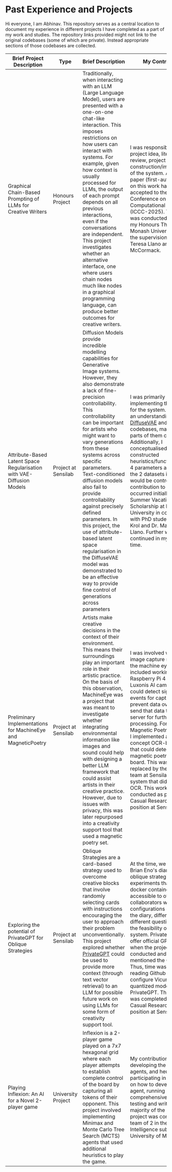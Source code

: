 # Past Experience and Projects
Hi everyone, I am Abhinav. This repository serves as a central location to document my experience in different projects I have completed as a part of my work and studies. The repository links provided might not link to the original codebases (some of which are private). Instead appropriate sections of those codebases are collected. 


| Brief Project Description                                             | Type                | Brief Description                                                                                                                                                                                                                                                                                                                                                                                                                                                                                                                                                                                                   | My Contributions                                                                                                                                                                                                                                                                                                                                                                                                                                                                                                                                                                                                                                                                       | Repository Link                                                                                                |
|-----------------------------------------------------------------------|---------------------|---------------------------------------------------------------------------------------------------------------------------------------------------------------------------------------------------------------------------------------------------------------------------------------------------------------------------------------------------------------------------------------------------------------------------------------------------------------------------------------------------------------------------------------------------------------------------------------------------------------------|----------------------------------------------------------------------------------------------------------------------------------------------------------------------------------------------------------------------------------------------------------------------------------------------------------------------------------------------------------------------------------------------------------------------------------------------------------------------------------------------------------------------------------------------------------------------------------------------------------------------------------------------------------------------------------------|----------------------------|
| Graphical Chain-Based Prompting of LLMs for Creative Writers          | Honours Project     | Traditionally, when interacting with an LLM (Large Language Model), users are presented with a one-on-one chat-like interaction. This imposes restrictions on how users can interact with systems. For example, given how context is usually processed for LLMs, the output of each prompt depends on all previous interactions, even if the conversations are independent. This project investigates whether an alternative interface, one where users chain nodes much like nodes in a graphical programming language, can produce better outcomes for creative writers.                                          | I was responsible for the project idea, literature review, project plan and construction/implementation of the system. A research paper (first-author) based on this work has been accepted to the International Conference on Computational Creativity (ICCC-2025). This project was conducted as part of my Honours Thesis at Monash University under the supervision of Dr. Maria Teresa Llano and Prof. Jon McCormack.                                                                                                                                                                                                                                                            | [Chaining-GenAI-for-Ideation](https://github.com/abhinavsood2002/Chaining-GenAI-for-Ideation)                                |
| Attribute-Based Latent Space Regularisation with VAE-Diffusion Models | Project at Sensilab | Diffusion Models provide incredible modelling capabilities for Generative Image systems. However, they also demonstrate a lack of fine-precision controllability. This controllability can be important for artists who might want to vary generations from these systems across specific parameters. Text-conditioned diffusion models also fail to provide controllability against precisely defined parameters. In this project, the use of attribute-based latent space regularisation in the DiffuseVAE model was demonstrated to be an effective way to provide fine control of generations across parameters | I was primarily involved in implementing the codebase for the system. This required an understanding of the [DiffuseVAE](https://github.com/kpandey008/DiffuseVAE) and [AR-VAE](https://github.com/ashispati/ar-vae) codebases, making key parts of them compatible. Additionally, I conceptualised and constructed heuristics/functions for the 4 parameters across which the 2 datasets involved would be controlled. My contribution to this project occurred initially under a Summer Vacation Research Scholarship at Monash University in collaboration with PhD student Stephen Krol and Dr. Maria Teresa Llano. Further work continued in my personal time. |    [ALSR DiffuseVAE](https://github.com/abhinavsood2002/ALSR-DiffuseVAE)              |
| Preliminary Implementations for MachineEye and MagneticPoetry         | Project at Sensilab | Artists make creative decisions in the context of their environment. This means their surroundings play an important role in their artistic practice. On the basis of this observation, MachineEye was a project that was meant to investigate whether integrating environmental information like images and sound could help with designing a better LLM framework that could assist artists in their creative practice. However, due to issues with privacy, this was later repurposed into a creativity support tool that used a magnetic poetry set.                                                             | I was involved with the image capture system for the machine eye. This included working with a Raspberry Pi 4 with a Luxonis AI camera that could detect significant events for capture (to prevent data overflow) and send that data to a local server for further processing. For the Magnetic Poetry conversion, I implemented a proof of concept OCR-based system that could detect text from a magnetic poetry set on a board. This was later replaced by the research team at Sensilab for a system that did not require OCR. This work was conducted as part of a Casual Research Assistant position at Sensilab.                                                               | [MachineEye and Magnetic Poetry](https://github.com/abhinavsood2002/Machine-Eye-and-Magnetic-Poetry/tree/main) |
| Exploring the potential of PrivateGPT for Oblique Strategies             | Project at Sensilab | Oblique Strategies are a card-based strategy used to overcome creative blocks that involve randomly selecting cards with instructions encouraging the user to approach their problem unconventionally. This project explored whether [PrivateGPT](https://github.com/zylon-ai/private-gpt/tree/78d1ef44adea1b72235a4cb603bbf0e4d9033d10) could be used to provide more context (through text vector retrieval) to an LLM for possible future work on using LLMs for some form of creativity support tool.                                                                                                           | At the time, we were using Brian Eno's diary to source oblique strategies. I set up experiments that ran on docker containers accessible to other collaborators with different configurations of notes from the diary, different LLMs and different questions to test the feasibility of using the system. PrivateGPT didn't offer official GPU support when the project was being conducted and only mentioned the GPT4ALL llm. Thus, time was also spent reading Github issues to configure Vicuna and other quantized models with PrivateGPT. This project was completed as part of a Casual Research Assistant position at Sensilab.                                               |  Unfortunately as the code repositories for this project were hosted in multiple docker containers with a variety of configurations, no Github link can be attached. |
| Playing Inflexion: An AI for a Novel 2-player game               | University Project  | Inflexion is a 2-player game played on a 7x7 hexagonal grid where each player attempts to establish complete control of the board by capturing all tokens of their opponent. This project involved implementing Minimax and Monte Carlo Tree Search (MCTS) agents that used additional heuristics to play the game.                                                                                                                                                                                                                                                                                                                                                                                                                                                                                                                                                                                                | My contributions included developing the minimax agents, and heuristic design, participating in discussions on how to develop an MCTS agent, running comprehensive agent testing and writing the majority of the report. This project was completed as a team of 2 in the Artificial Intelligence subject at the University of Melbourne.                                                                                                                                                                                                                                                                                                                                                                                                                                                                                                                                                                                                                                                                        |                            [Inflexion-Game-AI](https://github.com/abhinavsood2002/Inflexion-Game-AI)                                   |
